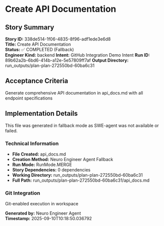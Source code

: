 # Create API Documentation

## Story Summary
**Story ID:** 338de514-1f06-4835-8f96-adf1ede3e6d8  
**Title:** Create API Documentation  
**Status:** ✅ COMPLETED (Fallback)  
**Engineer Kind:** backend
**Intent:** GitHub Integration Demo Intent
**Run ID:** 89b62a2b-6bd6-414b-a12e-5e57809ff7af
**Output Directory:** run_outputs/plan-plan-272550bd-60ba6c31

## Acceptance Criteria
Generate comprehensive API documentation in api_docs.md with all endpoint specifications

## Implementation Details
This file was generated in fallback mode as SWE-agent was not available or failed.

### Technical Information
- **File Created:** api_docs.md
- **Creation Method:** Neuro Engineer Agent Fallback
- **Run Mode:** RunMode.MERGE
- **Story Dependencies:** 0 dependencies
- **Working Directory:** run_outputs/plan-plan-272550bd-60ba6c31
- **Full Path:** run_outputs/plan-plan-272550bd-60ba6c31/api_docs.md

### Git Integration
Git-enabled execution in workspace

**Generated by:** Neuro Engineer Agent  
**Timestamp:** 2025-09-10T10:18:50.036792
